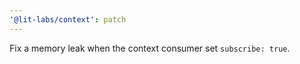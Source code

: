 ```yaml
---
'@lit-labs/context': patch
---
```


Fix a memory leak when the context consumer set `subscribe: true`.
